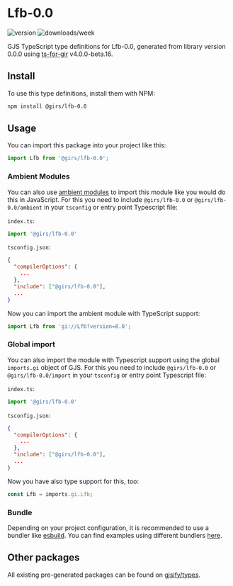 
# Lfb-0.0

![version](https://img.shields.io/npm/v/@girs/lfb-0.0)
![downloads/week](https://img.shields.io/npm/dw/@girs/lfb-0.0)


GJS TypeScript type definitions for Lfb-0.0, generated from library version 0.0.0 using [ts-for-gir](https://github.com/gjsify/ts-for-gir) v4.0.0-beta.16.


## Install

To use this type definitions, install them with NPM:
```bash
npm install @girs/lfb-0.0
```

## Usage

You can import this package into your project like this:
```ts
import Lfb from '@girs/lfb-0.0';
```

### Ambient Modules

You can also use [ambient modules](https://github.com/gjsify/ts-for-gir/tree/main/packages/cli#ambient-modules) to import this module like you would do this in JavaScript.
For this you need to include `@girs/lfb-0.0` or `@girs/lfb-0.0/ambient` in your `tsconfig` or entry point Typescript file:

`index.ts`:
```ts
import '@girs/lfb-0.0'
```

`tsconfig.json`:
```json
{
  "compilerOptions": {
    ...
  },
  "include": ["@girs/lfb-0.0"],
  ...
}
```

Now you can import the ambient module with TypeScript support: 

```ts
import Lfb from 'gi://Lfb?version=0.0';
```

### Global import

You can also import the module with Typescript support using the global `imports.gi` object of GJS.
For this you need to include `@girs/lfb-0.0` or `@girs/lfb-0.0/import` in your `tsconfig` or entry point Typescript file:

`index.ts`:
```ts
import '@girs/lfb-0.0'
```

`tsconfig.json`:
```json
{
  "compilerOptions": {
    ...
  },
  "include": ["@girs/lfb-0.0"],
  ...
}
```

Now you have also type support for this, too:

```ts
const Lfb = imports.gi.Lfb;
```

### Bundle

Depending on your project configuration, it is recommended to use a bundler like [esbuild](https://esbuild.github.io/). You can find examples using different bundlers [here](https://github.com/gjsify/ts-for-gir/tree/main/examples).

## Other packages

All existing pre-generated packages can be found on [gjsify/types](https://github.com/gjsify/types).

